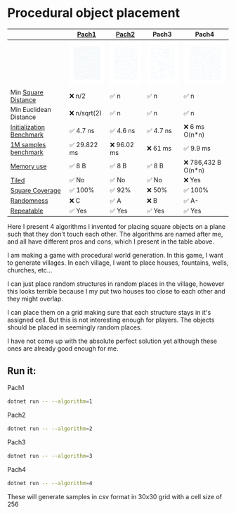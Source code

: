 # Procedural object placement


| | [Pach1](Pach1/Readme.md) | [Pach2](Pach2/Readme.md) | Pach3 | Pach4 |
|-|-------|-------|-------|--------|
| | <img src="Pach1/example.svg" width="100" height="100"/> | <img src="Pach2/example.svg" width="100" height="100"/> | <img src="Pach3/example.svg" width="100" height="100"/> | <img src="Pach4/example.svg" width="100" height="100"/> |
| Min [Square Distance](SquareDistance.md)| :x: n/2 | :white_check_mark: n | :white_check_mark: n | :white_check_mark: n | 
| Min Euclidean Distance | :x: n/sqrt(2) | :white_check_mark: n | :white_check_mark: n | :white_check_mark: n|
| [Initialization Benchmark](InitBenchmark.md) | :white_check_mark: 4.7 ns | :white_check_mark: 4.6 ns | :white_check_mark: 4.7 ns | :x: 6 ms O(n*n) |
| [1M samples benchmark](1MBenchmark.md) | :white_check_mark: 29.822 ms | :x: 96.02 ms | :x: 61 ms | :white_check_mark: 9.9 ms |
| [Memory use](memory.md) | :white_check_mark: 8 B | :white_check_mark: 8 B | :white_check_mark: 8 B | :x: 786,432 B O(n*n) |
| [Tiled](Tiles.md) | :white_check_mark: No | :white_check_mark: No | :white_check_mark: No | :x: Yes |
| [Square Coverage](Coverage.md) | :white_check_mark: 100%| :white_check_mark: 92%| :x: 50% | :white_check_mark: 100%|
| [Randomness](Randomness.md) | :x: C | :white_check_mark: A| :x: B | :white_check_mark: A-|
| [Repeatable](Repeatable.md) | :white_check_mark: Yes | :white_check_mark: Yes | :white_check_mark: Yes | :white_check_mark: Yes |

Here I present 4 algorithms I invented for placing square objects on a plane such that they don't touch each other.  The algorithms are named after me, and all have different pros and cons, which I present in the table above.

I am making a game with procedural world generation.
In this game, I want to generate villages.
In each village, I want to place houses, fountains, wells, churches, etc...

I can just place random structures in random places in the village,  however this looks terrible because I my put two houses too close to each other and they might overlap.

I can place them on a grid making sure that each structure stays in it's assigned cell. But this is not interesting enough for players. The objects should be placed in seemingly random places.

I have not come up with the absolute perfect solution yet although these ones are already good enough for me. 

## Run it:

Pach1
```sh
dotnet run -- --algorithm=1
```

Pach2
```sh
dotnet run -- --algorithm=2
```

Pach3
```sh
dotnet run -- --algorithm=3
```

Pach4
```sh
dotnet run -- --algorithm=4
```

These will generate samples in csv format in 30x30 grid with a cell size of 256